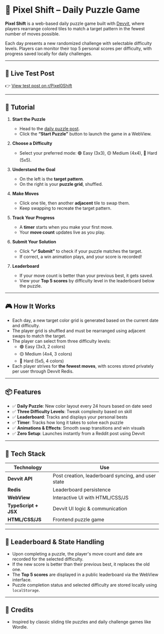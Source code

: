 # 🧩 Pixel Shift – Daily Puzzle Game

**Pixel Shift** is a web-based daily puzzle game built with [Devvit](https://developers.reddit.com/), where players rearrange colored tiles to match a target pattern in the fewest number of moves possible.

Each day presents a new randomized challenge with selectable difficulty levels. Players can monitor their top 5 personal scores per difficulty, with progress saved locally for daily challenges.

---

## 🔗 Live Test Post

👉 [View test post on r/Pixel0Shift](https://www.reddit.com/r/Pixel0Shift/)  

---

## 📖 Tutorial

1. **Start the Puzzle**
   - Head to the [daily puzzle post](https://www.reddit.com/r/Pixel0Shift/).
   - Click the **“Start Puzzle”** button to launch the game in a WebView.

2. **Choose a Difficulty**
   - Select your preferred mode: 🟢 Easy (3x3), 🟡 Medium (4x4), 🔴 Hard (5x5).

3. **Understand the Goal**
   - On the left is the **target pattern**.
   - On the right is your **puzzle grid**, shuffled.

4. **Make Moves**
   - Click one tile, then another **adjacent** tile to swap them.
   - Keep swapping to recreate the target pattern.

5. **Track Your Progress**
   - A **timer** starts when you make your first move.
   - Your **move count** updates live as you play.

6. **Submit Your Solution**
   - Click **“✅ Submit”** to check if your puzzle matches the target.
   - If correct, a win animation plays, and your score is recorded!

7. **Leaderboard**
   - If your move count is better than your previous best, it gets saved.
   - View your **Top 5 scores** by difficulty level in the leaderboard below the puzzle.

---

## 🎮 How It Works

- Each day, a new target color grid is generated based on the current date and difficulty.
- The player grid is shuffled and must be rearranged using adjacent swaps to match the target.
- The player can select from three difficulty levels:
  - 🟢 Easy (3x3, 2 colors)
  - 🟡 Medium (4x4, 3 colors)
  - 🔴 Hard (5x5, 4 colors)
- Each player strives for **the fewest moves**, with scores stored privately per user through Devvit Redis.

---

## 📦 Features

- ✅ **Daily Puzzle**: New color layout every 24 hours based on date seed
- ✅ **Three Difficulty Levels**: Tweak complexity based on skill
- ✅ **Leaderboard**: Tracks and displays your personal bests 
- ✅ **Timer**: Tracks how long it takes to solve each puzzle
- ✅ **Animations & Effects**: Smooth swap transitions and win visuals
- ✅ **Zero Setup**: Launches instantly from a Reddit post using Devvit

---

## 🧱 Tech Stack

| Technology   | Use |
|--------------|-----|
| **Devvit API** | Post creation, leaderboard syncing, and user state |
| **Redis**     | Leaderboard persistence |
| **WebView**   | Interactive UI with HTML/CSS/JS |
| **TypeScript + JSX** | Devvit UI logic & communication |
| **HTML/CSS/JS** | Frontend puzzle game |

---

## 🧠 Leaderboard & State Handling

- Upon completing a puzzle, the player's move count and date are recorded for the selected difficulty.
- If the new score is better than their previous best, it replaces the old one.
- The **Top 5 scores** are displayed in a public leaderboard via the WebView interface.
- Puzzle completion status and selected difficulty are stored locally using `localStorage`.

---

## 📣 Credits

 - Inspired by classic sliding tile puzzles and daily challenge games like Wordle.